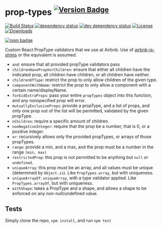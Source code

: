 # prop-types <sup>[![Version Badge][npm-version-svg]][package-url]</sup>

[![Build Status][travis-svg]][travis-url]
[![dependency status][deps-svg]][deps-url]
[![dev dependency status][dev-deps-svg]][dev-deps-url]
[![License][license-image]][license-url]
[![Downloads][downloads-image]][downloads-url]

[![npm badge][npm-badge-png]][package-url]

Custom React PropType validators that we use at Airbnb. Use of [airbnb-js-shims](https://npmjs.com/package/airbnb-js-shims) or the equivalent is assumed.

 - `and`: ensure that all provided propType validators pass
 - `childrenHavePropXorChildren`: ensure that either all children have the indicated prop, all children have children, or all children have neither.
 - `childrenOfType`: restrict the prop to only allow children of the given type.
 - `componentWithName`: restrict the prop to only allow a component with a certain name/displayName.
 - `forbidExtraProps`: pass your entire `propTypes` object into this function, and any nonspecified prop will error.
 - `mutuallyExclusiveProps`: provide a propType, and a list of props, and only one prop out of the list will be permitted, validated by the given propType.
 - `nChildren`: require a specific amount of children.
 - `nonNegativeInteger`: require that the prop be a number, that is 0, or a positive integer.
 - `or`: recursively allows only the provided propTypes, or arrays of those propTypes.
 - `range`: provide a min, and a max, and the prop must be a number in the range `[min, max)`
 - `restrictedProp`: this prop is not permitted to be anything but `null` or `undefined`.
 - `uniqueArray`: this prop must be an array, and all values must be unique (determined by `Object.is`). Like `PropTypes.array`, but with uniqueness.
 - `uniqueArrayOf`: `uniqueArray`, with a type validator applied. Like `PropTypes.arrayOf`, but with uniqueness.
 - `withShape`: takes a PropType and a shape, and allows a shape to be enforced on any non-null/undefined value.

## Tests
Simply clone the repo, `npm install`, and run `npm test`

[package-url]: https://npmjs.org/package/airbnb-prop-types
[npm-version-svg]: http://versionbadg.es/airbnb/airbnb-prop-types.svg
[travis-svg]: https://travis-ci.org/airbnb/airbnb-prop-types.svg
[travis-url]: https://travis-ci.org/airbnb/airbnb-prop-types
[deps-svg]: https://david-dm.org/airbnb/airbnb-prop-types.svg
[deps-url]: https://david-dm.org/airbnb/airbnb-prop-types
[dev-deps-svg]: https://david-dm.org/airbnb/airbnb-prop-types/dev-status.svg
[dev-deps-url]: https://david-dm.org/airbnb/airbnb-prop-types#info=devDependencies
[npm-badge-png]: https://nodei.co/npm/airbnb-prop-types.png?downloads=true&stars=true
[license-image]: http://img.shields.io/npm/l/airbnb-prop-types.svg
[license-url]: LICENSE
[downloads-image]: http://img.shields.io/npm/dm/airbnb-prop-types.svg
[downloads-url]: http://npm-stat.com/charts.html?package=airbnb-prop-types

